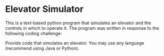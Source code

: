# Elevator Simulator

This is a text-based python program that simulates an elevator and the controls in which to operate it. The program was written in response to the following coding challenge: 

Provide code that simulates an elevator. You may use any language (recommend using Java or Python). 

